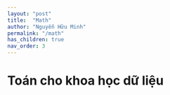 ```yaml
---
layout: "post"
title:  "Math"
author: "Nguyễn Hữu Minh"
permalink: "/math"
has_children: true
nav_order: 3
---
```


# Toán cho khoa học dữ liệu
